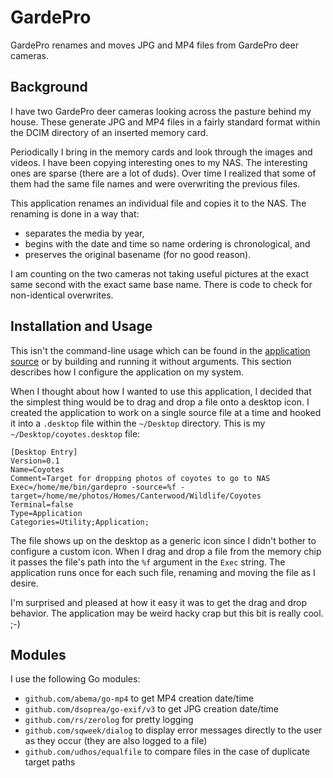 # GardePro

GardePro renames and moves JPG and MP4 files from GardePro deer cameras.

## Background

I have two GardePro deer cameras looking across the pasture behind my house.
These generate JPG and MP4 files in a fairly standard format
within the DCIM directory of an inserted memory card.

Periodically I bring in the memory cards and look through the images and videos.
I have been copying interesting ones to my NAS.
The interesting ones are sparse (there are a lot of duds).
Over time I realized that some of them had the same file names and
were overwriting the previous files.

This application renames an individual file and copies it to the NAS.
The renaming is done in a way that:

* separates the media by year,
* begins with the date and time so name ordering is chronological, and
* preserves the original basename (for no good reason).

I am counting on the two cameras not taking useful pictures
at the exact same second with the exact same base name.
There is code to check for non-identical overwrites.

## Installation and Usage

This isn't the command-line usage which can be found in the
[application source](https://github.com/madkins23/go-tools/blob/master/cmd/gardepro/gardepro.go)
or by building and running it without arguments.
This section describes how I configure the application on my system.

When I thought about how I wanted to use this application,
I decided that the simplest thing would be to drag and drop
a file onto a desktop icon.
I created the application to work on a single source file at a time
and hooked it into a `.desktop` file within the `~/Desktop` directory.
This is my `~/Desktop/coyotes.desktop` file:

    [Desktop Entry]
    Version=0.1
    Name=Coyotes
    Comment=Target for dropping photos of coyotes to go to NAS
    Exec=/home/me/bin/gardepro -source=%f -target=/home/me/photos/Homes/Canterwood/Wildlife/Coyotes
    Terminal=false
    Type=Application
    Categories=Utility;Application;

The file shows up on the desktop as a generic icon
since I didn't bother to configure a custom icon.
When I drag and drop a file from the memory chip it passes the
file's path into the `%f` argument in the `Exec` string.
The application runs once for each such file,
renaming and moving the file as I desire.

I'm surprised and pleased at how it easy it was to get the drag and drop behavior.
The application may be weird hacky crap but this bit is really cool. ;-)

## Modules

I use the following Go modules:

* `github.com/abema/go-mp4` to get MP4 creation date/time
* `github.com/dsoprea/go-exif/v3` to get JPG creation date/time
* `github.com/rs/zerolog` for pretty logging
* `github.com/sqweek/dialog`
  to display error messages directly to the user as they occur
  (they are also logged to a file)
* `github.com/udhos/equalfile` to compare files
  in the case of duplicate target paths
